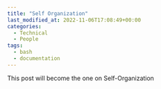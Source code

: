 ```yaml
---
title: "Self Organization"
last_modified_at: 2022-11-06T17:08:49+00:00
categories:
  - Technical
  - People
tags:
  - bash
  - documentation
---
```


This post will become the one on Self-Organization
